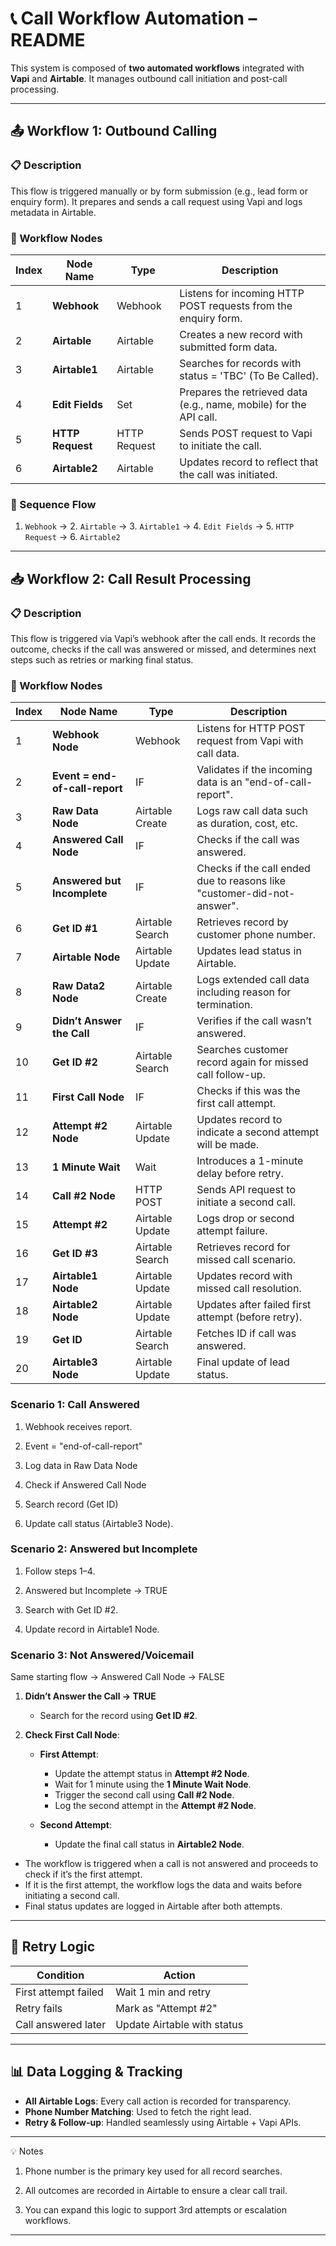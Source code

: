 
# 📞 Call Workflow Automation – README

This system is composed of **two automated workflows** integrated with **Vapi** and **Airtable**. It manages outbound call initiation and post-call processing.

---

## 📤 Workflow 1: Outbound Calling

### 📋 Description

This flow is triggered manually or by form submission (e.g., lead form or enquiry form). It prepares and sends a call request using Vapi and logs metadata in Airtable.

### 🧩 Workflow Nodes

| Index | Node Name       | Type          | Description |
|-------|------------------|---------------|-------------|
| 1     | **Webhook**      | Webhook       | Listens for incoming HTTP POST requests from the enquiry form. |
| 2     | **Airtable**     | Airtable      | Creates a new record with submitted form data. |
| 3     | **Airtable1**    | Airtable      | Searches for records with status = 'TBC' (To Be Called). |
| 4     | **Edit Fields**  | Set           | Prepares the retrieved data (e.g., name, mobile) for the API call. |
| 5     | **HTTP Request** | HTTP Request  | Sends POST request to Vapi to initiate the call. |
| 6     | **Airtable2**    | Airtable      | Updates record to reflect that the call was initiated. |

### 🔄 Sequence Flow

1. `Webhook` → 2. `Airtable` → 3. `Airtable1` → 4. `Edit Fields` → 5. `HTTP Request` → 6. `Airtable2`

---

## 📥 Workflow 2: Call Result Processing

### 📋 Description

This flow is triggered via Vapi’s webhook after the call ends. It records the outcome, checks if the call was answered or missed, and determines next steps such as retries or marking final status.

### 🧩 Workflow Nodes

| Index | Node Name                  | Type              | Description |
|-------|----------------------------|-------------------|-------------|
| 1     | **Webhook Node**           | Webhook           | Listens for HTTP POST request from Vapi with call data. |
| 2     | **Event = end-of-call-report** | IF            | Validates if the incoming data is an "end-of-call-report". |
| 3     | **Raw Data Node**          | Airtable Create   | Logs raw call data such as duration, cost, etc. |
| 4     | **Answered Call Node**     | IF                | Checks if the call was answered. |
| 5     | **Answered but Incomplete**| IF                | Checks if the call ended due to reasons like "customer-did-not-answer". |
| 6     | **Get ID #1**              | Airtable Search   | Retrieves record by customer phone number. |
| 7     | **Airtable Node**          | Airtable Update   | Updates lead status in Airtable. |
| 8     | **Raw Data2 Node**         | Airtable Create   | Logs extended call data including reason for termination. |
| 9     | **Didn’t Answer the Call** | IF                | Verifies if the call wasn’t answered. |
| 10    | **Get ID #2**              | Airtable Search   | Searches customer record again for missed call follow-up. |
| 11    | **First Call Node**        | IF                | Checks if this was the first call attempt. |
| 12    | **Attempt #2 Node**        | Airtable Update   | Updates record to indicate a second attempt will be made. |
| 13    | **1 Minute Wait**          | Wait              | Introduces a 1-minute delay before retry. |
| 14    | **Call #2 Node**           | HTTP POST         | Sends API request to initiate a second call. |
| 15    | **Attempt #2**             | Airtable Update   | Logs drop or second attempt failure. |
| 16    | **Get ID #3**              | Airtable Search   | Retrieves record for missed call scenario. |
| 17    | **Airtable1 Node**         | Airtable Update   | Updates record with missed call resolution. |
| 18    | **Airtable2 Node**         | Airtable Update   | Updates after failed first attempt (before retry). |
| 19    | **Get ID**                 | Airtable Search   | Fetches ID if call was answered. |
| 20    | **Airtable3 Node**         | Airtable Update   | Final update of lead status. |

### Scenario 1: Call Answered

1. Webhook receives report.

2. Event = "end-of-call-report"

3. Log data in Raw Data Node 

4. Check if Answered Call Node

5. Search record (Get ID)

6. Update call status (Airtable3 Node).


### Scenario 2: Answered but Incomplete

1. Follow steps 1–4.

2. Answered but Incomplete → TRUE

3. Search with Get ID #2.

4. Update record in Airtable1 Node.

### Scenario 3: Not Answered/Voicemail

Same starting flow → Answered Call Node → FALSE

1. **Didn’t Answer the Call → TRUE**
   - Search for the record using **Get ID #2**.

2. **Check First Call Node**:
   - **First Attempt**:
     - Update the attempt status in **Attempt #2 Node**.
     - Wait for 1 minute using the **1 Minute Wait Node**.
     - Trigger the second call using **Call #2 Node**.
     - Log the second attempt in the **Attempt #2 Node**.

   - **Second Attempt**:
     - Update the final call status in **Airtable2 Node**.

- The workflow is triggered when a call is not answered and proceeds to check if it’s the first attempt.
- If it is the first attempt, the workflow logs the data and waits before initiating a second call.
- Final status updates are logged in Airtable after both attempts.


---

## 🔁 Retry Logic

| Condition | Action |
|----------|--------|
| First attempt failed | Wait 1 min and retry |
| Retry fails | Mark as "Attempt #2" |
| Call answered later | Update Airtable with status |

---

## 📊 Data Logging & Tracking

- **All Airtable Logs**: Every call action is recorded for transparency.
- **Phone Number Matching**: Used to fetch the right lead.
- **Retry & Follow-up**: Handled seamlessly using Airtable + Vapi APIs.

---

💡 Notes

1. Phone number is the primary key used for all record searches.

2. All outcomes are recorded in Airtable to ensure a clear call trail.

3. You can expand this logic to support 3rd attempts or escalation workflows.

---
